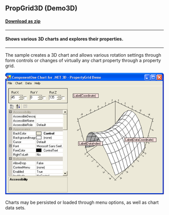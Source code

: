 ## PropGrid3D (Demo3D)
#### [Download as zip](https://minhaskamal.github.io/DownGit/#/home?url=https://github.com/GrapeCity/ComponentOne-WinForms-Samples/tree/master/NetFramework\Charts\CS\propGrid3D)
____
#### Shows various 3D charts and explores their properties.
____
The sample creates a 3D chart and allows various rotation settings through form controls or changes of virtually any chart property through a property grid.

![screenshot](screenshot.png)

Charts may be persisted or loaded through menu options, as well as chart data sets.